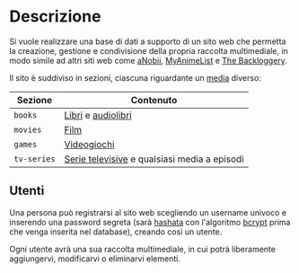 <!--Da quanto ho capito qui dobbiamo scrivere tutto all'impersonale...-->

# Descrizione

Si vuole realizzare una base di dati a supporto di un sito web che permetta la creazione, gestione e condivisione della propria raccolta multimediale, in modo simile ad altri siti web come [aNobii](https://www.anobii.com/), [MyAnimeList](https://myanimelist.net/) e [The Backloggery](https://backloggery.com/)<!--Aggiungere altri esempi?-->.

Il sito è suddiviso in sezioni, ciascuna riguardante un [media](https://it.wikipedia.org/wiki/Mezzo_di_comunicazione_di_massa) diverso:

| Sezione | Contenuto |
|---------|-----------|
| `books` | [Libri](https://it.wikipedia.org/wiki/Libro) e [audiolibri](https://it.wikipedia.org/wiki/Audiolibro) |
| `movies` | [Film](https://it.wikipedia.org/wiki/Film) |
| `games` | [Videogiochi](https://it.wikipedia.org/wiki/Videogioco) |
| `tv-series` | [Serie televisive](https://it.wikipedia.org/wiki/Fiction_televisiva#Serie_televisiva) e qualsiasi media a episodi | 

## Utenti

Una persona può registrarsi al sito web scegliendo un username univoco e inserendo una password segreta (sarà [hashata](https://it.wikipedia.org/wiki/Funzione_di_hash) con l'algoritmo [bcrypt](https://it.wikipedia.org/wiki/Bcrypt) prima che venga inserita nel database), creando così un utente.

Ogni utente avrà una sua raccolta multimediale, in cui potrà liberamente aggiungervi, modificarvi o eliminarvi elementi.

<!--To be continued-->

